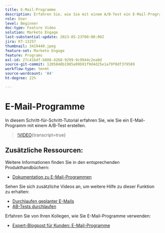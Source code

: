 ```yaml
---
title: E-Mail-Programme
description: Erfahren Sie, wie Sie mit einem A/B-Test ein E-Mail-Programm erstellen.
role: User
level: Beginner
doc-type: Feature Video
solution: Marketo Engage
last-substantial-update: 2023-05-23T00:00:00Z
jira: KT-13257
thumbnail: 3419440.jpeg
feature-set: Marketo Engage
feature: Programs
exl-id: 27c41bdf-b808-4268-9299-9c9944c2ea8d
source-git-commit: 1205848b1985a99b91f9d4d25e1a79f0df379589
workflow-type: tm+mt
source-wordcount: '84'
ht-degree: 22%

---
```


# E-Mail-Programme

In diesem Schritt-für-Schritt-Tutorial erfahren Sie, wie Sie ein E-Mail-Programm mit einem A/B-Test erstellen.

>[!VIDEO](https://video.tv.adobe.com/v/3419440/?learn=on){transcript=true}


## Zusätzliche Ressourcen:

Weitere Informationen finden Sie in den entsprechenden Produkthandbüchern:
* [Dokumentation zu E-Mail-Programmen](https://experienceleague.adobe.com/docs/marketo/using/product-docs/email-marketing/email-programs/creating-an-email-program/understanding-email-programs.html?lang=en)

Sehen Sie sich zusätzliche Videos an, um weitere Hilfe zu dieser Funktion zu erhalten:
* [Durchlaufen geplanter E-Mails](https://experienceleague.adobe.com/docs/marketo-learn/tutorials/email-marketing/scheduled-email-watch.html?lang=en)
* [AB-Tests durchlaufen](https://experienceleague.adobe.com/docs/marketo-learn/tutorials/email-marketing/ab-testing-watch.html?lang=en)

Erfahren Sie von Ihren Kollegen, wie Sie E-Mail-Programme verwenden:
* [Expert-Blogpost für Kunden: E-Mail-Programme](https://nation.marketo.com/t5/product-blogs/marketo-success-series-email-programs/ba-p/304968)
